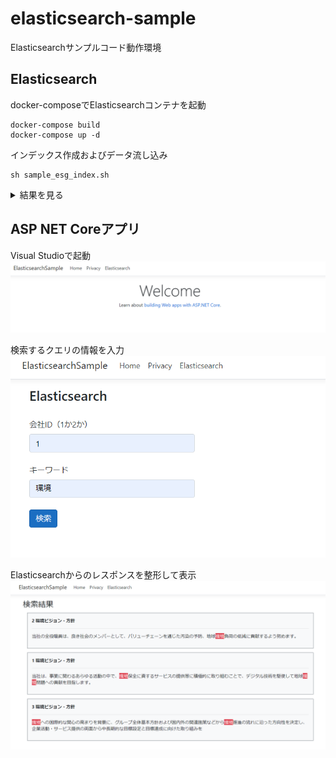 # elasticsearch-sample
Elasticsearchサンプルコード動作環境

## Elasticsearch
docker-composeでElasticsearchコンテナを起動
```
docker-compose build
docker-compose up -d
```

インデックス作成およびデータ流し込み
```
sh sample_esg_index.sh
```

<details><summary>結果を見る</summary><div>

```
{
  "acknowledged" : true,
  "shards_acknowledged" : true,
  "index" : "sample_esg"
}
{
  "acknowledged" : true
}
{
  "sample_esg" : {
    "mappings" : {
      "properties" : {
        "company_id" : {
          "type" : "long"
        },
        "document_id" : {
          "type" : "keyword"
        },
        "document_name" : {
          "type" : "keyword"
        },
        "fiscal_year" : {
          "type" : "long"
        },
        "text" : {
          "type" : "text"
        }
      }
    }
  }
}
{
  "_index" : "sample_esg",
  "_type" : "_doc",
  "_id" : "4f71SnUBE3EyJyUMDfCE",
  "_version" : 1,
  "result" : "created",
  "_shards" : {
    "total" : 2,
    "successful" : 1,
    "failed" : 0
  },
  "_seq_no" : 0,
  "_primary_term" : 1
}
{
  "_index" : "sample_esg",
  "_type" : "_doc",
  "_id" : "4v71SnUBE3EyJyUMDfC7",
  "_version" : 1,
  "result" : "created",
  "_shards" : {
    "total" : 2,
    "successful" : 1,
    "failed" : 0
  },
  "_seq_no" : 1,
  "_primary_term" : 1
}
{
  "_index" : "sample_esg",
  "_type" : "_doc",
  "_id" : "4_71SnUBE3EyJyUMDfDe",
  "_version" : 1,
  "result" : "created",
  "_shards" : {
    "total" : 2,
    "successful" : 1,
    "failed" : 0
  },
  "_seq_no" : 2,
  "_primary_term" : 1
}
{
  "_index" : "sample_esg",
  "_type" : "_doc",
  "_id" : "5P71SnUBE3EyJyUMDvAA",
  "_version" : 1,
  "result" : "created",
  "_shards" : {
    "total" : 2,
    "successful" : 1,
    "failed" : 0
  },
  "_seq_no" : 3,
  "_primary_term" : 1
}
{
  "_index" : "sample_esg",
  "_type" : "_doc",
  "_id" : "5f71SnUBE3EyJyUMDvAs",
  "_version" : 1,
  "result" : "created",
  "_shards" : {
    "total" : 2,
    "successful" : 1,
    "failed" : 0
  },
  "_seq_no" : 4,
  "_primary_term" : 1
}
```

</div></details>


## ASP NET Coreアプリ
Visual Studioで起動
<img src="./images/top.png">

検索するクエリの情報を入力
<img src="./images/search.png">

Elasticsearchからのレスポンスを整形して表示
<img src="./images/result-danger.png">
